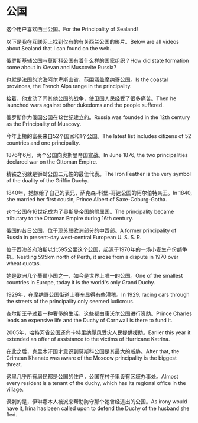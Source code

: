 # 公国

<p><span class="chinese">这个用户喜欢西兰公国。</span><span class="english">For the Principality of Sealand!</span></p>

<p><span class="chinese">以下是我在互联网上找到仅有的有关西兰公国的影片。</span><span class="english">Below are all videos about Sealand that I can found on the web.</span></p>

<p><span class="chinese">俄罗斯基辅公国与莫斯科公国有着什么样的国家组织？</span><span class="english">How did state formation come about in Kievan and Muscovite Russia?</span></p>

<p><span class="chinese">也就是法国的滨海阿尔卑斯山省，范围涵盖摩纳哥公国。</span><span class="english">Is the coastal provinces, the French Alps range in the principality.</span></p>

<p><span class="chinese">接着，他发动了同其他公国的战争，使卫国人民经受了很多痛苦。</span><span class="english">Then he launched wars against other dukedoms and the people suffered.</span></p>

<p><span class="chinese">俄罗斯作为俄国公国在12世纪建立的。</span><span class="english">Russia was founded in the 12th century as the Principality of Muscovy.</span></p>

<p><span class="chinese">今年上榜的富豪来自52个国家和1个公国。</span><span class="english">The latest list includes citizens of 52 countries and one principality.</span></p>

<p><span class="chinese">1876年6月，两个公国向奥斯曼帝国宣战。</span><span class="english">In June 1876, the two principalities declared war on the Ottoman Empire.</span></p>

<p><span class="chinese">精铁之羽就是狮鹫公国二元性的最佳代表。</span><span class="english">The Iron Feather is the very symbol of the duality of the Griffin Duchy.</span></p>

<p><span class="chinese">1840年，她嫁给了自己的表兄，萨克森-科堡-哥达公国的阿尔伯特亲王。</span><span class="english">In 1840, she married her first cousin, Prince Albert of Saxe-Coburg-Gotha.</span></p>

<p><span class="chinese">这个公国在16世纪成为了奥斯曼帝国的附属国。</span><span class="english">The principality became tributary to the Ottoman Empire during 16th century.</span></p>

<p><span class="chinese">俄国的昔日公国，位于现苏联欧洲部分的中西部。</span><span class="english">A former principality of Russia in present-day west-central European U. S. S. R.</span></p>

<p><span class="chinese">位于西澳首府珀斯以北595公里这个公国，起源于1970年的一场小麦生产份额争执。</span><span class="english">Nestling 595km north of Perth, it arose from a dispute in 1970 over wheat quotas.</span></p>

<p><span class="chinese">她是欧洲几个蕞薾小国之一，如今是世界上唯一的公国。</span><span class="english">One of the smallest countries in Europe, today it is the world's only Grand Duchy.</span></p>

<p><span class="chinese">1929年，在摩纳哥公国街道上赛车显得有些滑稽。</span><span class="english">In 1929, racing cars through the streets of the principality only seemed ludicrous.</span></p>

<p><span class="chinese">查尔斯王子过着一种奢侈的生活，这些都由康沃尔公国进行资助。</span><span class="english">Prince Charles leads an expensive life and the Duchy of Cornwall is there to fund it.</span></p>

<p><span class="chinese">2005年，哈特河省公国还向卡特里纳飓风受灾人民提供援助。</span><span class="english">Earlier this year it extended an offer of assistance to the victims of Hurricane Katrina.</span></p>

<p><span class="chinese">在此之后，克里木汗国才意识到莫斯科公国是其最大的威胁。</span><span class="english">After that, the Crimean Khanate was aware of the Moscow principality is the biggest threat.</span></p>

<p><span class="chinese">这里几乎所有居民都是公国的住户，公国在村子里设有区域办事处。</span><span class="english">Almost every resident is a tenant of the duchy, which has its regional office in the village.</span></p>

<p><span class="chinese">讽刺的是，伊琳娜本人被派来帮助防守那个她曾经逃出的公国。</span><span class="english">As irony would have it, Irina has been called upon to defend the Duchy of the husband she fled.</span></p>

